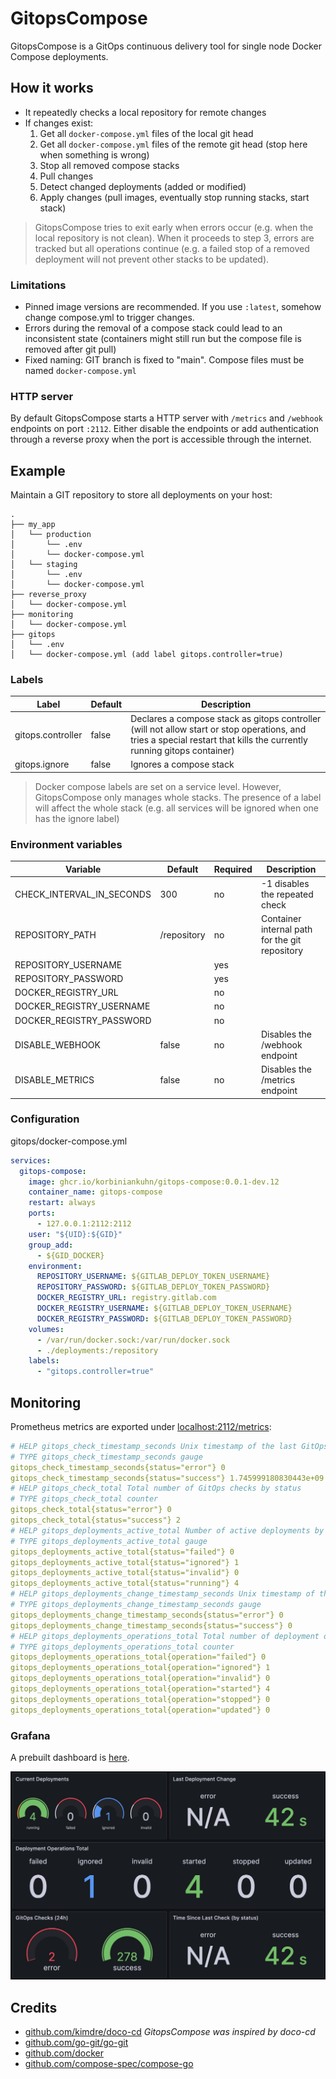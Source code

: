# GitopsCompose

GitopsCompose is a GitOps continuous delivery tool for single node Docker Compose deployments.

## How it works

- It repeatedly checks a local repository for remote changes
- If changes exist:
  1. Get all `docker-compose.yml` files of the local git head
  2. Get all `docker-compose.yml` files of the remote git head (stop here when something is wrong)
  3. Stop all removed compose stacks
  4. Pull changes
  5. Detect changed deployments (added or modified)
  6. Apply changes (pull images, eventually stop running stacks, start stack)

> GitopsCompose tries to exit early when errors occur (e.g. when the local repository is not clean). When it proceeds to step 3, errors are tracked but all operations continue (e.g. a failed stop of a removed deployment will not prevent other stacks to be updated).

### Limitations

- Pinned image versions are recommended. If you use `:latest`, somehow change compose.yml to trigger changes.
- Errors during the removal of a compose stack could lead to an inconsistent state (containers might still run but the compose file is removed after git pull)
- Fixed naming: GIT branch is fixed to "main". Compose files must be named `docker-compose.yml`

### HTTP server

By default GitopsCompose starts a HTTP server with `/metrics` and `/webhook` endpoints on port `:2112`. Either disable the endpoints or add authentication through a reverse proxy when the port is accessible through the internet.

## Example

Maintain a GIT repository to store all deployments on your host:

```text
.
├── my_app
│   └── production
│       └── .env
│       └── docker-compose.yml
│   └── staging
│       └── .env
│       └── docker-compose.yml
├── reverse_proxy
│   └── docker-compose.yml
├── monitoring
│   └── docker-compose.yml
├── gitops
│   └── .env
│   └── docker-compose.yml (add label gitops.controller=true)
```

### Labels

| Label             | Default | Description                                                                                                                                                            |
| ----------------- | ------- | ---------------------------------------------------------------------------------------------------------------------------------------------------------------------- |
| gitops.controller | false   | Declares a compose stack as gitops controller (will not allow start or stop operations, and tries a special restart that kills the currently running gitops container) |
| gitops.ignore     | false   | Ignores a compose stack                                                                                                                                                |

> Docker compose labels are set on a service level. However, GitopsCompose only manages whole stacks. The presence of a label will affect the whole stack (e.g. all services will be ignored when one has the ignore label)

### Environment variables

| Variable                  | Default     | Required | Description                                    |
| ------------------------- | ----------- | -------- | ---------------------------------------------- |
| CHECK_INTERVAL_IN_SECONDS | 300         | no       | -1 disables the repeated check                 |
| REPOSITORY_PATH           | /repository | no       | Container internal path for the git repository |
| REPOSITORY_USERNAME       |             | yes      |                                                |
| REPOSITORY_PASSWORD       |             | yes      |                                                |
| DOCKER_REGISTRY_URL       |             | no       |                                                |
| DOCKER_REGISTRY_USERNAME  |             | no       |                                                |
| DOCKER_REGISTRY_PASSWORD  |             | no       |                                                |
| DISABLE_WEBHOOK           | false       | no       | Disables the /webhook endpoint                 |
| DISABLE_METRICS           | false       | no       | Disables the /metrics endpoint                 |

### Configuration

gitops/docker-compose.yml

```yaml
services:
  gitops-compose:
    image: ghcr.io/korbiniankuhn/gitops-compose:0.0.1-dev.12
    container_name: gitops-compose
    restart: always
    ports:
      - 127.0.0.1:2112:2112
    user: "${UID}:${GID}"
    group_add:
      - ${GID_DOCKER}
    environment:
      REPOSITORY_USERNAME: ${GITLAB_DEPLOY_TOKEN_USERNAME}
      REPOSITORY_PASSWORD: ${GITLAB_DEPLOY_TOKEN_PASSWORD}
      DOCKER_REGISTRY_URL: registry.gitlab.com
      DOCKER_REGISTRY_USERNAME: ${GITLAB_DEPLOY_TOKEN_USERNAME}
      DOCKER_REGISTRY_PASSWORD: ${GITLAB_DEPLOY_TOKEN_PASSWORD}
    volumes:
      - /var/run/docker.sock:/var/run/docker.sock
      - ./deployments:/repository
    labels:
      - "gitops.controller=true"
```

## Monitoring

Prometheus metrics are exported under [localhost:2112/metrics](localhost:2112/metrics):

```yaml
# HELP gitops_check_timestamp_seconds Unix timestamp of the last GitOps check by status
# TYPE gitops_check_timestamp_seconds gauge
gitops_check_timestamp_seconds{status="error"} 0
gitops_check_timestamp_seconds{status="success"} 1.745999180830443e+09
# HELP gitops_check_total Total number of GitOps checks by status
# TYPE gitops_check_total counter
gitops_check_total{status="error"} 0
gitops_check_total{status="success"} 2
# HELP gitops_deployments_active_total Number of active deployments by status
# TYPE gitops_deployments_active_total gauge
gitops_deployments_active_total{status="failed"} 0
gitops_deployments_active_total{status="ignored"} 1
gitops_deployments_active_total{status="invalid"} 0
gitops_deployments_active_total{status="running"} 4
# HELP gitops_deployments_change_timestamp_seconds Unix timestamp of the last deployment change by status
# TYPE gitops_deployments_change_timestamp_seconds gauge
gitops_deployments_change_timestamp_seconds{status="error"} 0
gitops_deployments_change_timestamp_seconds{status="success"} 0
# HELP gitops_deployments_operations_total Total number of deployment operations.
# TYPE gitops_deployments_operations_total counter
gitops_deployments_operations_total{operation="failed"} 0
gitops_deployments_operations_total{operation="ignored"} 1
gitops_deployments_operations_total{operation="invalid"} 0
gitops_deployments_operations_total{operation="started"} 4
gitops_deployments_operations_total{operation="stopped"} 0
gitops_deployments_operations_total{operation="updated"} 0
```

### Grafana

A prebuilt dashboard is [here](dashboard.json).

![Screenshot of the Grafana dashboard for GitopsCompose](dashboard.png)

## Credits

- [github.com/kimdre/doco-cd](github.com/kimdre/doco-cd) _GitopsCompose was inspired by doco-cd_
- [github.com/go-git/go-git](github.com/go-git/go-git)
- [github.com/docker](github.com/docker)
- [github.com/compose-spec/compose-go](github.com/compose-spec/compose-go)
